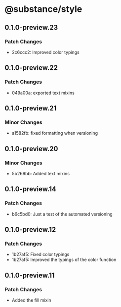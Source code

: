 # @substance/style

## 0.1.0-preview.23

### Patch Changes

- 2c6ccc2: Improved color typings

## 0.1.0-preview.22

### Patch Changes

- 049a00a: exported text mixins

## 0.1.0-preview.21

### Minor Changes

- a1582fb: fixed formatting when versioning

## 0.1.0-preview.20

### Minor Changes

- 5b269bb: Added text mixins

## 0.1.0-preview.14

### Patch Changes

- b6c5bd0: Just a test of the automated versioning

## 0.1.0-preview.12

### Patch Changes

- 1b27af5: Fixed color typings
- 1b27af5: Improved the typings of the color function

## 0.1.0-preview.11

### Patch Changes

- Added the fill mixin
